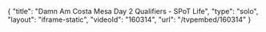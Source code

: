 {
    "title": "Damn Am Costa Mesa Day 2 Qualifiers - SPoT Life",
    "type": "solo",
    "layout": "iframe-static",
    "videoId": "160314",
    "url": "\/tvpembed\/160314"
}